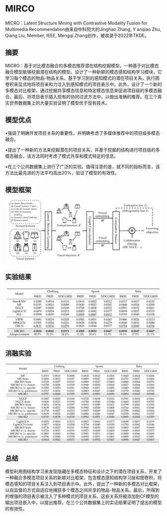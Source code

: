 # MIRCO

MICRO：Latent Structure Mining with Contrastive Modality Fusion for Multimedia Recommendation由来自中科院大的Jinghao Zhang, Y anqiao Zhu, Qiang Liu, Member, IEEE, Mengqi Zhang创作，被收录于2022年TKDE。



摘要
---

MICRO：基于对比模态融合的多模态推荐潜在结构挖掘模型。一种基于对比模态融合模型能够挖掘潜在结构的模型。设计了一种新颖的模态感知结构学习模块，它学习每个模态的物品-物品关系。基于学习到的感知模式的潜在项目关系，执行图卷积来显式地将项目亲和力注入到感知模式的项目表示中。此外，设计了一个新的多模态对比框架，通过挖掘共享模态信息和特定模态信息来促进项目级的多模态融合。最后，将项目表示插入现有的协同过滤方法中，以做出准确的推荐。在三个真实世界数据集上的大量实验证明了模型优于现有技术。

###
模型优点
---
•强调了明确开发项目关系的重要性，并明确考虑了多媒体推荐中的项目级多模态融合。

•提出了一种新的方法来挖掘潜在的项目关系，并基于挖掘的结构进行项目级的多模态融合，该方法同时考虑了模式共享和模式特定的信息。

•在三个公共数据集上进行了广泛的实验。值得注意的是，就不同的指标而言，该方法比最先进的方法平均高出20%，验证了模型的有效性。

###
模型框架
---
![img.png](img.png)
### 
实验结果
---
![img_1.png](img_1.png)
### 
消融实验
---
![img_2.png](img_2.png)

总结
---
模型利用图结构学习来发现隐藏在多模态特征和设计之下的潜在项目关系，开发了一种融合多模态项目关系的新颖对比框架，包含模态感知结构学习层和图卷积，将模态感知的项目关系注入到项目表示中。此外，提出了一种新的多模态对比框架，以自监督的方式自适应地捕获多个模态之间共享的物品-物品关系。最后，所得到的增强的项目表示被注入了多种模式的项目关系，这些关系将被添加到CF模型的输出项目嵌入中，以提出推荐。在三个公共数据集上的实证结果证明了提出的模型的有效性。